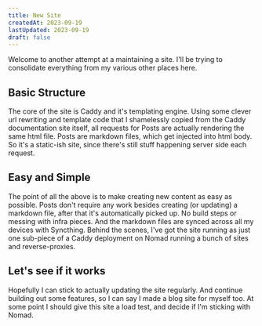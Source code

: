 ```yaml
---
title: New Site
createdAt: 2023-09-19
lastUpdated: 2023-09-19
draft: false
---
```

Welcome to another attempt at a maintaining a site. I'll be trying to consolidate everything from my various other places here. 

## Basic Structure 
The core of the site is Caddy and it's templating engine.  Using some clever url rewriting and template code that I shamelessly copied from the Caddy documentation site itself, all requests for Posts are actually rendering the same html file. Posts are markdown files, which get injected into html body.  So it's a static-ish site, since there's still stuff happening server side each request. 

## Easy and Simple
The point of all the above is to make creating new content as easy as possible. Posts don't require any work besides creating  (or updating) a markdown file, after that it's automatically picked up.  No build steps or messing with infra pieces. And the markdown files are synced across all my devices with Syncthing.  Behind the scenes, I've got the site running as just one sub-piece of a Caddy deployment on Nomad running a bunch of sites and reverse-proxies. 

## Let's see if it works
Hopefully I can stick to actually updating the site regularly. And continue building out some features, so I can say I made a blog site for myself too.  At some point I should give this site a load test, and decide if I'm sticking with Nomad. 